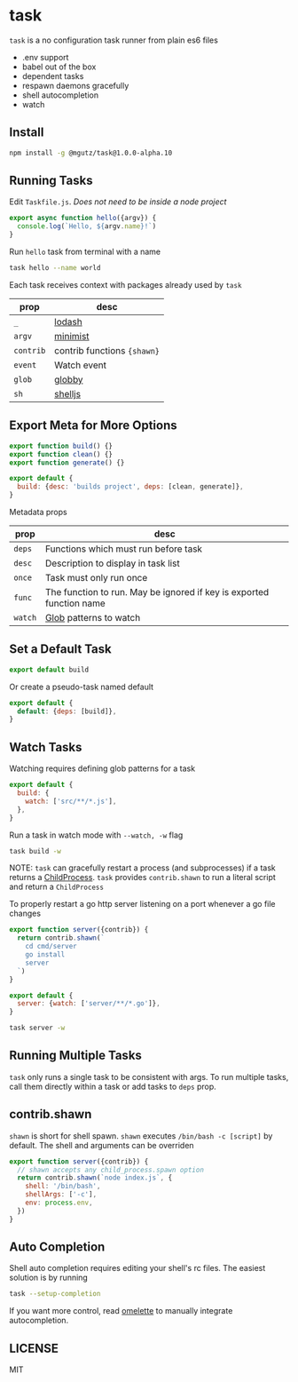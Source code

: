# task

`task` is a no configuration task runner from plain es6 files

* .env support
* babel out of the box
* dependent tasks
* respawn daemons gracefully
* shell autocompletion
* watch

## Install

```sh
npm install -g @mgutz/task@1.0.0-alpha.10
```

## Running Tasks

Edit `Taskfile.js`. _Does not need to be inside a node project_

```js
export async function hello({argv}) {
  console.log(`Hello, ${argv.name}!`)
}
```

Run `hello` task from terminal with a name

```sh
task hello --name world
```

Each task receives context with packages already used by `task`

| prop      | desc                                             |
| --------- | ------------------------------------------------ |
| `_`       | [lodash](https://lodash.com/docs)                |
| `argv`    | [minimist](https://github.com/substack/minimist) |
| `contrib` | contrib functions `{shawn}`                      |
| `event`   | Watch event                                      |
| `glob`    | [globby](https://github.com/sindresorhus/globby) |
| `sh`      | [shelljs](http://documentup.com/shelljs/shelljs) |

## Export Meta for More Options

```js
export function build() {}
export function clean() {}
export function generate() {}

export default {
  build: {desc: 'builds project', deps: [clean, generate]},
}
```

Metadata props

| prop    | desc                                                                 |
| ------- | -------------------------------------------------------------------- |
| `deps`  | Functions which must run before task                                 |
| `desc`  | Description to display in task list                                  |
| `once`  | Task must only run once                                              |
| `func`  | The function to run. May be ignored if key is exported function name |
| `watch` | [Glob](https://github.com/micromatch/anymatch) patterns to watch     |

## Set a Default Task

```js
export default build
```

Or create a pseudo-task named default

```js
export default {
  default: {deps: [build]},
}
```

## Watch Tasks

Watching requires defining glob patterns for a task

```js
export default {
  build: {
    watch: ['src/**/*.js'],
  },
}
```

Run a task in watch mode with `--watch, -w` flag

```sh
task build -w
```

NOTE: `task` can gracefully restart a process (and subprocesses) if a task returns a
[ChildProcess](https://nodejs.org/api/child_process.html#child_process_class_childprocess).
`task` provides `contrib.shawn` to run a literal script and return a `ChildProcess`

To properly restart a go http server listening on a port whenever a go file
changes

```js
export function server({contrib}) {
  return contrib.shawn(`
    cd cmd/server
    go install
    server
  `)
}

export default {
  server: {watch: ['server/**/*.go']},
}
```

```sh
task server -w
```

## Running Multiple Tasks

`task` only runs a single task to be consistent with args. To run multiple tasks,
call them directly within a task or add tasks to `deps` prop.

## contrib.shawn

`shawn` is short for shell spawn. `shawn` executes `/bin/bash -c [script]` by
default. The shell and arguments can be overriden

```js
export function server({contrib}) {
  // shawn accepts any child_process.spawn option
  return contrib.shawn(`node index.js`, {
    shell: '/bin/bash',
    shellArgs: ['-c'],
    env: process.env,
  })
}
```

## Auto Completion

Shell auto completion requires editing your shell's rc files. The easiest
solution is by running

```sh
task --setup-completion
```

If you want more control, read [omelette](https://github.com/f/omelette#manual-install)
to manually integrate autocompletion.

## LICENSE

MIT
